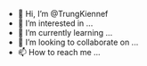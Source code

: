 - 👋 Hi, I’m @TrungKiennef
- 👀 I’m interested in ...
- 🌱 I’m currently learning ...
- 💞️ I’m looking to collaborate on ...
- 📫 How to reach me ...

<!---
TrungKiennef/TrungKiennef is a ✨ special ✨ repository because its `README.md` (this file) appears on your GitHub profile.
You can click the Preview link to take a look at your changes.
--->
